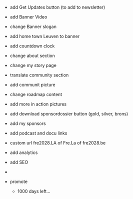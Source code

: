 - add Get Updates button (to add to newsletter)
- add Banner Video
- change Banner slogan
- add home town Leuven to banner
- add countdown clock
- change about section
- change my story page
- translate community section
- add communit picture
- change roadmap content
- add more in action pictures
- add download sponsordossier button (gold, silver, brons)
- add my sponsors
- add podcast and docu links


- custom url fre2028.LA of Fre.La of fre2028.be
- add analytics
- add SEO
- 


- promote
    - 1000 days left...